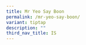 ```yaml
---
title: Mr Yeo Say Boon
permalink: /mr-yeo-say-boon/
variant: tiptap
description: ""
third_nav_title: IS
---
```

